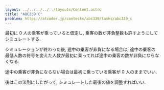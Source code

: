 ```yaml
---
layout: ../../../../../layouts/Content.astro
title: "ABC339 C"
problem: https://atcoder.jp/contests/abc339/tasks/abc339_c
---
```

最初に $0$ 人の乗客が乗っていると仮定し, 乗客の数が非負整数も許すようにしてシミュレートする.

シミュレーションが終わった後, 途中の乗客が非負になる場合は, 途中の乗客の最低人数の符号を変えた人数が最初に乗ってれば途中の乗客の数が非負にならなくなる.

途中の乗客が非負にならない場合は最初に乗っている乗客が $0$ 人のままでいい.

後はこの法則にしたがって, シミュレートした最後の値を調整すればいい.